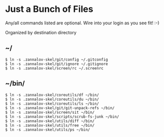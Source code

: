 Just a Bunch of Files
=====================

Any/all commands listed are optional. Wire into your login as you see fit! :-)

Organized by destination directory

~/
--

    $ ln -s .zannalov-skel/git/config ~/.gitconfig
    $ ln -s .zannalov-skel/git/ignore ~/.gitignore
    $ ln -s .zannalov-skel/screen/rc ~/.screenrc

~/bin/
------

    $ ln -s .zannalov-skel/coreutils/df ~/bin/
    $ ln -s .zannalov-skel/coreutils/du ~/bin/
    $ ln -s .zannalov-skel/coreutils/ls ~/bin/
    $ ln -s .zannalov-skel/git/git-unpack-refs ~/bin/
    $ ln -s .zannalov-skel/screen/sit ~/bin/
    $ ln -s .zannalov-skel/scripts/scrub-fs-junk ~/bin/
    $ ln -s .zannalov-skel/utils/diff ~/bin/
    $ ln -s .zannalov-skel/utils/free ~/bin/
    $ ln -s .zannalov-skel/utils/ps ~/bin/

